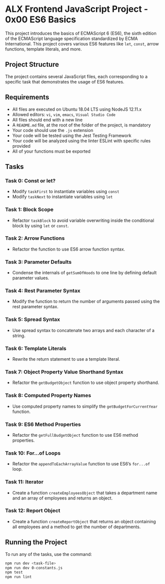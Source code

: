 # ALX Frontend JavaScript Project - 0x00 ES6 Basics

This project introduces the basics of ECMAScript 6 (ES6), the sixth edition of the ECMAScript language specification standardized by ECMA International. This project covers various ES6 features like `let`, `const`, arrow functions, template literals, and more.

## Project Structure

The project contains several JavaScript files, each corresponding to a specific task that demonstrates the usage of ES6 features.

## Requirements

- All files are executed on Ubuntu 18.04 LTS using NodeJS 12.11.x
- Allowed editors: `vi`, `vim`, `emacs`, `Visual Studio Code`
- All files should end with a new line
- A `README.md` file, at the root of the folder of the project, is mandatory
- Your code should use the `.js` extension
- Your code will be tested using the Jest Testing Framework
- Your code will be analyzed using the linter ESLint with specific rules provided
- All of your functions must be exported

## Tasks

### Task 0: Const or let?
- Modify `taskFirst` to instantiate variables using `const`
- Modify `taskNext` to instantiate variables using `let`

### Task 1: Block Scope
- Refactor `taskBlock` to avoid variable overwriting inside the conditional block by using `let` or `const`.

### Task 2: Arrow Functions
- Refactor the function to use ES6 arrow function syntax.

### Task 3: Parameter Defaults
- Condense the internals of `getSumOfHoods` to one line by defining default parameter values.

### Task 4: Rest Parameter Syntax
- Modify the function to return the number of arguments passed using the rest parameter syntax.

### Task 5: Spread Syntax
- Use spread syntax to concatenate two arrays and each character of a string.

### Task 6: Template Literals
- Rewrite the return statement to use a template literal.

### Task 7: Object Property Value Shorthand Syntax
- Refactor the `getBudgetObject` function to use object property shorthand.

### Task 8: Computed Property Names
- Use computed property names to simplify the `getBudgetForCurrentYear` function.

### Task 9: ES6 Method Properties
- Refactor the `getFullBudgetObject` function to use ES6 method properties.

### Task 10: For...of Loops
- Refactor the `appendToEachArrayValue` function to use ES6’s `for...of` loop.

### Task 11: Iterator
- Create a function `createEmployeesObject` that takes a department name and an array of employees and returns an object.

### Task 12: Report Object
- Create a function `createReportObject` that returns an object containing all employees and a method to get the number of departments.

## Running the Project

To run any of the tasks, use the command:
```bash
npm run dev <task-file>
npm run dev 0-constants.js
npm test
npm run lint

